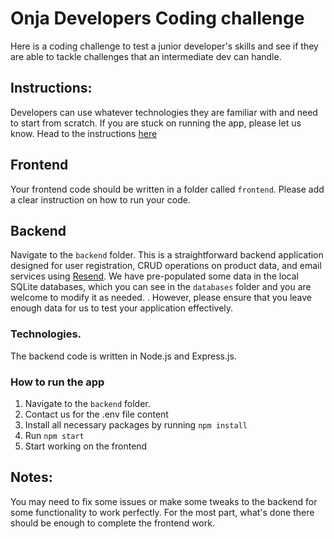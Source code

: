 # Onja Developers Coding challenge
Here is a coding challenge to test a junior developer's skills and see if they are able to tackle challenges that an intermediate dev can handle.

## Instructions:
Developers can use whatever technologies they are familiar with and need to start from scratch.
If you are stuck on running the app, please let us know.
Head to the instructions [here](https://docs.google.com/document/d/1Pstqo1wXu0v-ETa80WxtYkgq3ZzYiZWRV2E8UH12gHQ/edit)

## Frontend
Your frontend code should be written in a folder called `frontend`. Please add a clear instruction on how to run your code.

## Backend

Navigate to the `backend` folder.
This is a straightforward backend application designed for user registration, CRUD operations on product data, and email services using [Resend](https://resend.com). We have pre-populated some data in the local SQLite databases, which you can see in the `databases` folder and you are welcome to modify it as needed. .
However, please ensure that you leave enough data for us to test your application effectively.

### Technologies.
The backend code is written in Node.js and Express.js.

### How to run the app
1. Navigate to the `backend` folder.
1. Contact us for the .env file content
1. Install all necessary packages by running `npm install`
1. Run `npm start`
1. Start working on the frontend

## Notes:
You may need to fix some issues or make some tweaks to the backend for some functionality to work perfectly. For the most part, what's done there should be enough to complete the frontend work.
